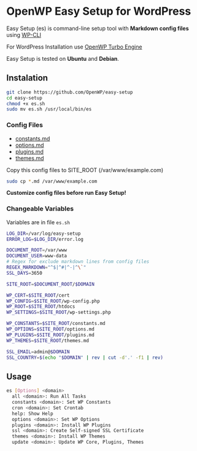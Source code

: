 # OpenWP Easy Setup for WordPress

Easy Setup (es) is command-line setup tool with __Markdown config files__ using [WP-CLI](http://wp-cli.org)

For WordPress Installation use [OpenWP Turbo Engine](https://github.com/OpenWP/turbo-engine)

Easy Setup is tested on __Ubuntu__ and __Debian__.

## Instalation

```sh
git clone https://github.com/OpenWP/easy-setup
cd easy-setup
chmod +x es.sh
sudo mv es.sh /usr/local/bin/es
```

### Config Files

- [constants.md](https://github.com/OpenWP/easy-setup/blob/master/constants.md)
- [options.md](https://github.com/OpenWP/easy-setup/blob/master/options.md)
- [plugins.md](https://github.com/OpenWP/easy-setup/blob/master/plugins.md)
- [themes.md](https://github.com/OpenWP/easy-setup/blob/master/themes.md)

Copy this config files to SITE_ROOT (/var/www/example.com)

```sh
sudo cp *.md /var/www/example.com
```

__Customize config files before run Easy Setup!__

### Changeable Variables

Variables are in file `es.sh`

```sh
LOG_DIR=/var/log/easy-setup
ERROR_LOG=$LOG_DIR/error.log

DOCUMENT_ROOT=/var/www
DOCUMENT_USER=www-data
# Regex for exclude markdown lines from config files
REGEX_MARKDOWN="^$|^#|^-|^\`"
SSL_DAYS=3650

SITE_ROOT=$DOCUMENT_ROOT/$DOMAIN

WP_CERT=$SITE_ROOT/cert
WP_CONFIG=$SITE_ROOT/wp-config.php
WP_ROOT=$SITE_ROOT/htdocs
WP_SETTINGS=$SITE_ROOT/wp-settings.php

WP_CONSTANTS=$SITE_ROOT/constants.md
WP_OPTIONS=$SITE_ROOT/options.md
WP_PLUGINS=$SITE_ROOT/plugins.md
WP_THEMES=$SITE_ROOT/themes.md

SSL_EMAIL=admin@$DOMAIN
SSL_COUNTRY=$(echo "$DOMAIN" | rev | cut -d'.' -f1 | rev)
```

## Usage

```sh
es [Options] <domain>
  all <domain>: Run All Tasks
  constants <domain>: Set WP Constants
  cron <domain>: Set Crontab
  help: Show Help
  options <domain>: Set WP Options
  plugins <domain>: Install WP Plugins
  ssl <domain>: Create Self-signed SSL Certificate
  themes <domain>: Install WP Themes
  update <domain>: Update WP Core, Plugins, Themes
```
